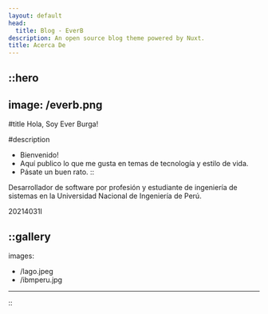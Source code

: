 ```yaml
---
layout: default
head:
  title: Blog - EverB
description: An open source blog theme powered by Nuxt.
title: Acerca De 
---
```


::hero
---
image: /everb.png
---
#title
Hola, Soy Ever Burga!

#description
- Bienvenido!
- Aquí publico lo que me gusta en temas de tecnología y estilo de vida.
- Pásate un buen rato.
::

Desarrollador de software por profesión y estudiante de ingeniería de sistemas en la Universidad Nacional de Ingeniería de Perú. 

20214031I

::gallery
---
images:
  - /lago.jpeg
  - /ibmperu.jpg
---
::
